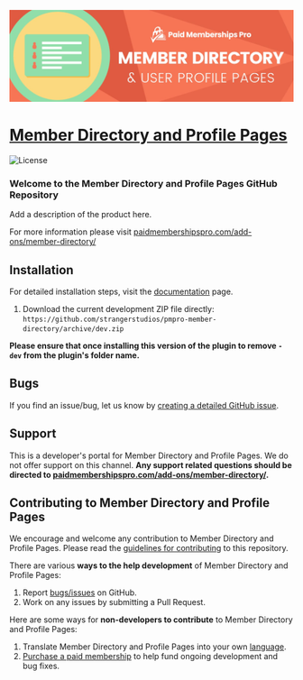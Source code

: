 ![](pmpro-member-directory-banner.jpg)

# [Member Directory and Profile Pages](https://www.paidmembershipspro.com/add-ons/member-directory/) #
[comment]: # (Generate badges from shields.io, only works for .org plugins to get other stats etc. We'd have to create our own endpoints for Premium plugins)

![License](https://img.shields.io/badge/license-GPL--2.0%2B-red.svg?style=flat-square)

### Welcome to the Member Directory and Profile Pages GitHub Repository
Add a description of the product here.

For more information please visit [paidmembershipspro.com/add-ons/member-directory/](https://www.paidmembershipspro.com/add-ons/member-directory/)

## Installation ##
For detailed installation steps, visit the [documentation](https://www.paidmembershipspro.com/add-ons/member-directory/) page.

1. Download the current development ZIP file directly: `https://github.com/strangerstudios/pmpro-member-directory/archive/dev.zip`

**Please ensure that once installing this version of the plugin to remove `-dev` from the plugin's folder name.**

## Bugs ##
If you find an issue/bug, let us know by [creating a detailed GitHub issue](https://github.com/strangerstudios/pmpro-member-directory/issues/new).

## Support ##
This is a developer's portal for Member Directory and Profile Pages. We do not offer support on this channel. **Any support related questions should be directed to [paidmembershipspro.com/add-ons/member-directory/](https://www.paidmembershipspro.com/add-ons/member-directory/).**

## Contributing to Member Directory and Profile Pages ##
We encourage and welcome any contribution to Member Directory and Profile Pages. Please read the [guidelines for contributing](https://github.com/strangerstudios/paid-memberships-pro/blob/dev/.github/CONTRIBUTING.md) to this repository.

There are various **ways to the help development** of Member Directory and Profile Pages:

1. Report [bugs/issues](https://github.com/strangerstudios/pmpro-member-directory/issues/new) on GitHub.
2. Work on any issues by submitting a Pull Request.

Here are some ways for **non-developers to contribute** to Member Directory and Profile Pages:

1. Translate Member Directory and Profile Pages into your own [language](https://www.paidmembershipspro.com/paid-memberships-pro-in-your-language/).
2. [Purchase a paid membership](https://paidmembershipspro.com/pricing) to help fund ongoing development and bug fixes.
